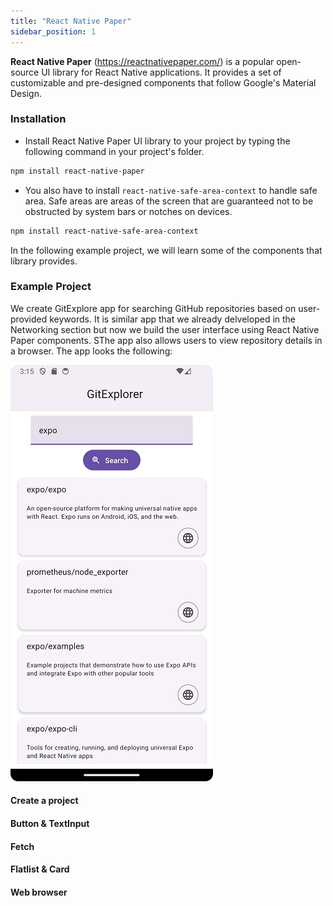 ```yaml
---
title: "React Native Paper"
sidebar_position: 1
---
```


**React Native Paper** (https://reactnativepaper.com/) is a popular open-source UI library for React Native applications. It provides a set of customizable and pre-designed components that follow Google's Material Design.

### Installation
- Install React Native Paper UI library to your project by typing the following command in your project's folder.
```bash
npm install react-native-paper
```
- You also have to install `react-native-safe-area-context` to handle safe area. Safe areas are areas of the screen that are guaranteed not to be obstructed by system bars or notches on devices.
```bash
npm install react-native-safe-area-context
```
In the following example project, we will learn some of the components that library provides.

### Example Project

We create GitExplore app for searching GitHub repositories based on user-provided keywords. It is similar app that we already delveloped in the Networking section but now we build the user interface using React Native Paper components. SThe app also allows users to view repository details in a browser. The app looks the following:

![](img/repofinder.png)

#### Create a project

#### Button & TextInput

#### Fetch

#### Flatlist & Card

#### Web browser